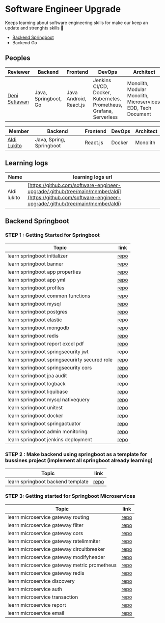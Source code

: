 # Software Engineer Upgrade
Keeps learning about software engineering skills for make our keep an update and strenghts skills 🚀 
- [Backend Springboot](#backend-springboot)
- Backend Go


## Peoples
|Reviewer |Backend| Frontend | DevOps | Architect |
|--|--|--|--|--|
| [Deni Setiawan](https://github.com/denitiawan)| Java, Springboot, Go | Java Android, React.js | Jenkins CI/CD,  Docker, Kubernetes, Prometheus, Grafana, Serverless | Monolith, Modular Monolith, Microservices, EDD, Tech Document|

|Member |Backend| Frontend | DevOps | Architect |
|--|--|--|--|--|
| [Aldi Lukito](https://github.com/aldiCovo)| Java, Spring, Springboot | React.js | Docker | Monolith|

## Learning logs
|Name| learning logs url|
|--|--|
| Aldi lukito |[https://github.com/software-engineer-upgrade/.github/tree/main/member/aldi](https://github.com/software-engineer-upgrade/.github/tree/main/member/aldi)|

## Backend Springboot
### STEP 1 : Getting Started for Springboot
|Topic|link|
|--|--|
|learn springboot initializer|[repo](https://github.com/software-engineer-upgrade/learning-springboot/tree/main/step-1/learn-springboot-initializer/)|
|learn springboot banner|[repo](https://github.com/software-engineer-upgrade/learning-springboot/tree/main/step-1/learn-springboot-banner/)|
|learn springboot app properties|[repo](https://github.com/software-engineer-upgrade/learning-springboot/tree/main/step-1/learn-springboot-app-properties/)|
|learn springboot app yml|[repo](https://github.com/software-engineer-upgrade/learning-springboot/tree/main/step-1/learn-springboot-app-yml/)|
|learn springboot profiles|[repo](https://github.com/software-engineer-upgrade/learning-springboot/tree/main/step-1/learn-springboot-profiles/)|
|learn springboot common functions|[repo](https://github.com/software-engineer-upgrade/learning-springboot/tree/main/step-1/learn-springboot-common-functions/)|
|learn springboot mysql|[repo](https://github.com/software-engineer-upgrade/learning-springboot/tree/main/step-1/learn-springboot-mysql/)|
|learn springboot postgres|[repo](https://github.com/software-engineer-upgrade/learning-springboot/tree/main/step-1/learn-springboot-postgres/)|
|learn springboot elastic|[repo](https://github.com/software-engineer-upgrade/learning-springboot/tree/main/step-1/learn-springboot-elastic/)|
|learn springboot mongodb|[repo](https://github.com/software-engineer-upgrade/learning-springboot/tree/main/step-1/learn-springboot-mongodb/)|
|learn springboot redis|[repo](https://github.com/software-engineer-upgrade/learning-springboot/tree/main/step-1/learn-springboot-redis/)|
|learn springboot report excel pdf|[repo](https://github.com/software-engineer-upgrade/learning-springboot/tree/main/step-1/learn-springboot-report-excel-pdf/)|
|learn springboot springsecurity jwt|[repo](https://github.com/software-engineer-upgrade/learning-springboot/tree/main/step-1/learn-springboot-springsecurity-jwt/)|
|learn springboot springsecurirty secured role|[repo](https://github.com/software-engineer-upgrade/learning-springboot/tree/main/step-1/learn-springboot-springsecurirty-secured-role/)|
|learn springboot springsecurity cors|[repo](https://github.com/software-engineer-upgrade/learning-springboot/tree/main/step-1/learn-springboot-springsecurity-cors/)|
|learn springboot jpa audit|[repo](https://github.com/software-engineer-upgrade/learning-springboot/tree/main/step-1/learn-springboot-jpa-audit/)|
|learn springboot logback|[repo](https://github.com/software-engineer-upgrade/learning-springboot/tree/main/step-1/learn-springboot-logback/)|
|learn springboot liquibase|[repo](https://github.com/software-engineer-upgrade/learning-springboot/tree/main/step-1/learn-springboot-liquibase/)|
|learn springboot mysql nativequery|[repo](https://github.com/software-engineer-upgrade/learning-springboot/tree/main/step-1/learn-springboot-mysql-nativequery/)|
|learn springboot unitest|[repo](https://github.com/software-engineer-upgrade/learning-springboot/tree/main/step-1/learn-springboot-unitest/)|
|learn springboot docker|[repo](https://github.com/software-engineer-upgrade/learning-springboot/tree/main/step-1/learn-springboot-docker/)|
|learn springboot springactuator|[repo](https://github.com/software-engineer-upgrade/learning-springboot/tree/main/step-1/learn-springboot-springactuator/)|
|learn springboot admin monitoring|[repo](https://github.com/software-engineer-upgrade/learning-springboot/tree/main/step-1/learn-springboot-admin-monitoring/)|
|learn springboot jenkins deployment|[repo](https://github.com/software-engineer-upgrade/learning-springboot/tree/main/step-1/learn-springboot-jenkins-deployment/)|

### STEP 2 : Make backend using springboot as a template for bussines project (implement all springboot already learning)

|Topic|link|
|--|--|
|learn springboot backend template|[repo](https://github.com/software-engineer-upgrade/learning-springboot/tree/main/step-2/learn-springboot-backend-template)| 

### STEP 3: Getting started for Springboot Microservices

|Topic|link|
|--|--|
|learn microservice gateway routing|[repo](https://github.com/software-engineer-upgrade/learning-springboot/tree/main/step-3/learn-microservice-gateway-routing/)|
|learn microservice gateway filter|[repo](https://github.com/software-engineer-upgrade/learning-springboot/tree/main/step-3/learn-microservice-gateway-filter/)|
|learn microservice gateway cors|[repo](https://github.com/software-engineer-upgrade/learning-springboot/tree/main/step-3/learn-microservice-gateway-cors/)|
|learn microservice gateway ratelimmiter|[repo](https://github.com/software-engineer-upgrade/learning-springboot/tree/main/step-3/learn-microservice-gateway-ratelimmiter/)|
|learn microservice gateway circuitbreaker|[repo](https://github.com/software-engineer-upgrade/learning-springboot/tree/main/step-3/learn-microservice-gateway-circuitbreaker/)|
|learn microservice gateway modifyheader|[repo](https://github.com/software-engineer-upgrade/learning-springboot/tree/main/step-3/learn-microservice-gateway-modifyheader/)|
|learn microservice gateway metric prometheus|[repo](https://github.com/software-engineer-upgrade/learning-springboot/tree/main/step-3/learn-microservice-gateway-metric-prometheus/)|
|learn microservice gateway redis|[repo](https://github.com/software-engineer-upgrade/learning-springboot/tree/main/step-3/learn-microservice-gateway-redis/)|
|learn microservice discovery|[repo](https://github.com/software-engineer-upgrade/learning-springboot/tree/main/step-3/learn-microservice-discovery/)|
|learn microservice auth|[repo](https://github.com/software-engineer-upgrade/learning-springboot/tree/main/step-3/learn-microservice-auth/)|
|learn microservice transaction|[repo](https://github.com/software-engineer-upgrade/learning-springboot/tree/main/step-3/learn-microservice-transaction/)|
|learn microservice report|[repo](https://github.com/software-engineer-upgrade/learning-springboot/tree/main/step-3/learn-microservice-report/)|
|learn microservice email|[repo](https://github.com/software-engineer-upgrade/learning-springboot/tree/main/step-3/learn-microservice-email/)|

